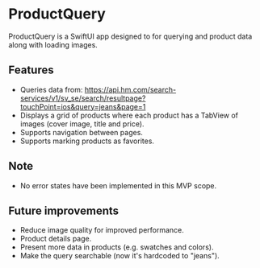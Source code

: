 # ProductQuery

ProductQuery is a SwiftUI app designed to for querying and product data along with loading images.

## Features

- Queries data from:
  https://api.hm.com/search-services/v1/sv_se/search/resultpage?touchPoint=ios&query=jeans&page=1
- Displays a grid of products where each product has a TabView of images (cover image, title and price).
- Supports navigation between pages.
- Supports marking products as favorites.

## Note

- No error states have been implemented in this MVP scope. 

## Future improvements

- Reduce image quality for improved performance.
- Product details page.
- Present more data in products (e.g. swatches and colors).
- Make the query searchable (now it's hardcoded to "jeans").
